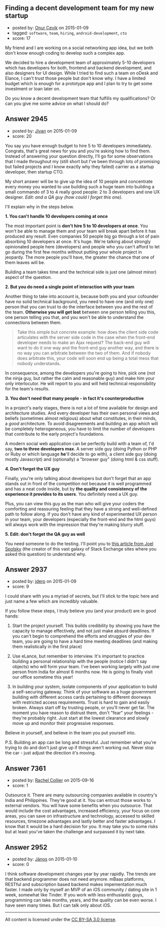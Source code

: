 ## Finding a decent development team for my new startup

- posted by: [Onur Çevik](https://stackexchange.com/users/5600158/onur-evik) on 2015-01-09
- tagged: `software`, `team`, `hiring`, `android-development`, `cto`
- score: 17

<p>My friend and I are working on a social networking app idea, but we both don't know enough coding to develop such a complex app.</p>

<p>We decided to hire a development team of approximately 5-10 developers which has developers for both, frontend and backend development, and also designers for UI design. While I tried to find such a team on oDesk and Elance, I can't trust those people but don't know why. I have a limited budget which is enough for a prototype app and I plan to try to get some investment or loan later on.</p>

<p>Do you know a decent development team that fulfills my qualifications? Or can you give me some advice on what I should do?</p>



## Answer 2945

- posted by: [Jivan](https://stackexchange.com/users/2391382/jivan) on 2015-01-09
- score: 20

<p>You say you have enough budget to hire 5 to 10 developers immediately. Congrats, that's great news for you and you're asking how to find them. Instead of answering your question directly, I'll go for some observations that I made throughout my (still short but I've been through lots of promising but failed projects and I know exactly why they failed) carrier as a startup developer, then startup CTO.</p>

<p>My short answer will be to give up the idea of 10 people and concentrate every money you wanted to use building such a huge team into building a small commando of 3 to 4 really good people: 2 to 3 developers and one UX designer. <em>Edit: and a QA guy (how could I forget this one).</em></p>

<p>I'll explain why in the steps below.</p>

<p><strong>1. You can't handle 10 developers coming at once</strong></p>

<p>The most important point is <strong>don't hire 5 to 10 developers at once</strong>. You won't be able to manage them and your team will break apart before it has produced any result. Even companies 50 people big go through a lot of pain absorbing 10 developers at once. It's huge. We're talking about strongly opinionated people here (developers) and people who you can't afford to let go during the first few months without putting your whole project in jeopardy. The more people you'll have, the greater the chance that one of them leaves will be.</p>

<p>Building a team takes time and the technical side is just one (almost minor) aspect of the question.</p>

<p><strong>2. But you do need a single point of interaction with your team</strong></p>

<p>Another thing to take into account is, because both you and your cofounder have no solid technical background, you need to have one (and only one) person that you can trust to do the interface between you and the rest of the team. <strong>Otherwise you will get lost</strong> between one person telling you this, one person telling you that, and you won't be able to understand the connections between them.</p>

<blockquote>
  <p>Take this simple but concrete example: how does the client side code
  articulates with the server side code in the case when the front-end
  developer needs to make an Ajax request? The back-end guy will want to
  do it one way and the front-end guy another way, and there is no way
  you can arbitrate between the two of them. And if nobody does arbitrate this,
  your code will soon end up being a total mess that nobody understands.</p>
</blockquote>

<p>In consequence, among the developers you're going to hire, pick one (not the ninja guy, but rather the calm and reasonable guy) and make him your only interlocutor. He will report to you and will held technical responsibility for the team's results.</p>

<p><strong>3. You don't need that many people - in fact it's counterproductive</strong></p>

<p>In a project's early stages, there is not a lot of time available for design and architecture studies. And every developer has their own personal views and beliefs (sometimes almost religious) about what constitutes, in their minds, a <em>good</em> architecture. To avoid disagreements and building an app which will be completely heterogeneous, you have to limit the number of developers that contribute to the early project's foundations.</p>

<p>A modern social web application can be perfectly build with a team of, I'd say, <strong>two to three developers max</strong>. A server side guy (doing Python or PHP or Ruby or which language <strong>he</strong>'ll decide to go with), a client side guy (doing mostly Javascript) and (optionally) a "browser guy" (doing html &amp; css stuff).</p>

<p><strong>4. Don't forget the UX guy</strong></p>

<p>Finally, you're only talking about developers but don't forget that an app stands out in front of the competition not because it is well programmed and has a neat code inside, but by <strong>the quality and consistency of the experience it provides to its users</strong>. You definitely need a UX guy.</p>

<p>Plus, you can view this guy as the man who will give your coders the comforting and reassuring feeling that they have a strong and well-defined path to follow along. If you don't have any kind of experimented UX person in your team, your developers (especially the front-end and the html guys) will always work with the impression that they're making blurry stuff.</p>

<p><strong>5. Edit: don't forget the QA guy as well</strong></p>

<p>You need someone to do the testing. I'll point you to <a href="http://www.joelonsoftware.com/articles/fog0000000067.html">this article from Joel Spolsky</a> (the creator of this vast galaxy of Stack Exchange sites where you asked this question) to understand why.</p>



## Answer 2937

- posted by: [jdero](https://stackexchange.com/users/1972448/jdero) on 2015-01-09
- score: 9

<p>I could share with you a myriad of secrets, but I'll stick to the topic here and just name a few which are incredibly valuable.</p>

<p>If you follow these steps, I truly believe you (and your product) are in good hands:</p>

<ol>
<li><p>Start the project yourself. This builds credibility by showing you have the capacity to manage effectively, and not just make absurd deadlines. If you can't begin to comprehend the efforts and struggles of your dev team, you are going to have a hard time meeting deadlines (and making them realistically in the first place)</p></li>
<li><p>Use eLance, but remember to interview. It's important to practice building a personal relationship with the people (notice I didn't say objects) who will form your team. I've been working largely with just one person from India for almost 6 months now. He is going to finally visit our office sometime this year!</p></li>
<li><p>In building your system, isolate components of your application to build a self-securing gateway. Think of your software as a huge government building with different access cards pertaining to different doorways with restricted access requirements. Trust is hard to gain and easily broken. Always start off by trusting people, or you'll never get far. The moment you have reason to distrust them, don't "fear" your feelings - they're probably right. Just start at the lowest clearance and slowly move up and monitor their progressive responses.</p></li>
</ol>

<p>Believe in yourself, and believe in the team you put yourself into.</p>

<p>P.S. Building an app can be long and stressful. Just remember what you're trying to do and don't just give up if things aren't working out. Never stop the car - just adjust the direction it's moving.</p>



## Answer 7361

- posted by: [Rachel Collier](https://stackexchange.com/users/6961464/rachel-collier) on 2015-09-16
- score: 1

<p>Outsource it. There are many outsourcing companies available in country's India and Philippines. They're good at it. You can entrust those works to external vendors. You will have some benefits when you outsource. That would include the cost advantages, increased efficiency, your focus on core areas, you can save on infrastructure and technology, accessed to skilled resources, timezone advantages and lastly better and faster advantages. I know that it would be a hard decision for you. It may take you to some risks but at least you've taken the challenge and surpassed it by next take. </p>



## Answer 2952

- posted by: [János](https://stackexchange.com/users/85903/j-nos) on 2015-01-10
- score: 0

<p>I think software development changes year by year rapidly. The trends are that backend programmer does not need anymore. mBaas platforms, RESTful and subscription based backend makes impementation much faster. I made only by myself an MVP of an iOS community / dating site in 1 week, somewhat like Tinder. If you work with less enthusiastic guys, programming can take months, years, and the quality can be even worse. I have seen many times. But I can talk only about iOS.</p>




---

All content is licensed under the [CC BY-SA 3.0 license](https://creativecommons.org/licenses/by-sa/3.0/).
